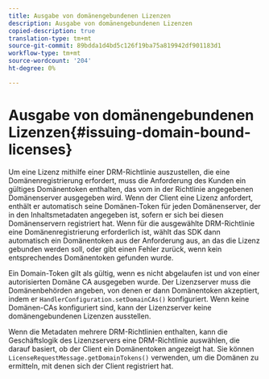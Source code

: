 ```yaml
---
title: Ausgabe von domänengebundenen Lizenzen
description: Ausgabe von domänengebundenen Lizenzen
copied-description: true
translation-type: tm+mt
source-git-commit: 89bdda1d4bd5c126f19ba75a819942df901183d1
workflow-type: tm+mt
source-wordcount: '204'
ht-degree: 0%

---
```



# Ausgabe von domänengebundenen Lizenzen{#issuing-domain-bound-licenses}

Um eine Lizenz mithilfe einer DRM-Richtlinie auszustellen, die eine Domänenregistrierung erfordert, muss die Anforderung des Kunden ein gültiges Domänentoken enthalten, das vom in der Richtlinie angegebenen Domänenserver ausgegeben wird. Wenn der Client eine Lizenz anfordert, enthält er automatisch seine Domänen-Token für jeden Domänenserver, der in den Inhaltsmetadaten angegeben ist, sofern er sich bei diesen Domänenservern registriert hat. Wenn für die ausgewählte DRM-Richtlinie eine Domänenregistrierung erforderlich ist, wählt das SDK dann automatisch ein Domänentoken aus der Anforderung aus, an das die Lizenz gebunden werden soll, oder gibt einen Fehler zurück, wenn kein entsprechendes Domänentoken gefunden wurde.

Ein Domain-Token gilt als gültig, wenn es nicht abgelaufen ist und von einer autorisierten Domäne CA ausgegeben wurde. Der Lizenzserver muss die Domänenbehörden angeben, von denen er dann Domänentoken akzeptiert, indem er `HandlerConfiguration.setDomainCAs()` konfiguriert. Wenn keine Domänen-CAs konfiguriert sind, kann der Lizenzserver keine domänengebundenen Lizenzen ausstellen.

Wenn die Metadaten mehrere DRM-Richtlinien enthalten, kann die Geschäftslogik des Lizenzservers eine DRM-Richtlinie auswählen, die darauf basiert, ob der Client ein Domänentoken angezeigt hat. Sie können `LicenseRequestMessage.getDomainTokens()` verwenden, um die Domänen zu ermitteln, mit denen sich der Client registriert hat.

